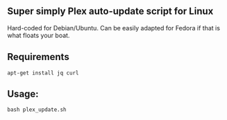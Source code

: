 ## Super simply Plex auto-update script for Linux
Hard-coded for Debian/Ubuntu. Can be easily adapted for Fedora if that is what floats your boat. 

## Requirements
`apt-get install jq curl`

## Usage:
`bash plex_update.sh`

